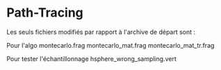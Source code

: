 # Path-Tracing

Les seuls fichiers modifiés par rapport à l'archive de départ sont : 

Pour l'algo
montecarlo.frag 
montecarlo_mat.frag 
montecarlo_mat_tr.frag

Pour tester l'échantillonnage
hsphere_wrong_sampling.vert
